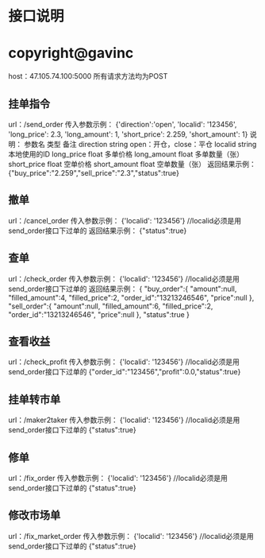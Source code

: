 # 接口说明
# copyright@gavinc

host：47.105.74.100:5000
所有请求方法均为POST

## 挂单指令
url：/send_order
传入参数示例：
{'direction':'open', 'localid': '123456', 'long_price': 2.3, 'long_amount': 1, 'short_price': 2.259, 'short_amount': 1}
说明：
参数名              类型        备注
direction       string      open：开仓，close：平仓
localid         string      本地使用的ID
long_price      float       多单价格
long_amount     float       多单数量（张）
short_price     float       空单价格
short_amount    float       空单数量（张）
返回结果示例：
 {"buy_price":"2.259","sell_price":"2.3","status":true}

## 撤单
url：/cancel_order
传入参数示例：
{'localid': '123456'}   //localid必须是用send_order接口下过单的
返回结果示例： 
{"status":true}

## 查单
url：/check_order
传入参数示例：
{'localid': '123456'}   //localid必须是用send_order接口下过单的
返回结果示例： 
{
    "buy_order":{
        "amount":null,
        "filled_amount":4,
        "filled_price":2,
        "order_id":"13213246546",
        "price":null
        },
    "sell_order":{
        "amount":null,
        "filled_amount":6,
        "filled_price":2,
        "order_id":"13213246546",
        "price":null
        },
    "status":true
}

## 查看收益
url：/check_profit 
传入参数示例：
{'localid': '123456'}   //localid必须是用send_order接口下过单的
{"order_id":"123456","profit":0.0,"status":true}

## 挂单转市单
url：/maker2taker 
传入参数示例：
{'localid': '123456'}   //localid必须是用send_order接口下过单的
{"status":true}

## 修单
url：/fix_order 
传入参数示例：
{'localid': '123456'}   //localid必须是用send_order接口下过单的
{"status":true}

## 修改市场单
url：/fix_market_order 
传入参数示例：
{'localid': '123456'}   //localid必须是用send_order接口下过单的
{"status":true}

